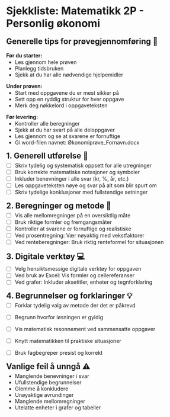 <style>
  @page{
    margin: 20px 40px;
    font-size: 80%;
  }
  h1{
    border-bottom: none;
  }
  h2{
    margin-top: 15px;
  }
  h3{
    margin-bottom: 3px;
    margin-top: 3px;
  }
  ul{
    margin-top: -13px;
  }
</style>

# Sjekkliste: Matematikk 2P - Personlig økonomi

## Generelle tips for prøvegjennomføring 🎯

**Før du starter:**
  * Les gjennom hele prøven
  * Planlegg tidsbruken
  * Sjekk at du har alle nødvendige hjelpemidler

**Under prøven:**
  * Start med oppgavene du er mest sikker på
  * Sett opp en ryddig struktur for hver oppgave
  * Merk deg nøkkelord i oppgaveteksten

**Før levering:**
  * Kontroller alle beregninger
  * Sjekk at du har svart på alle deloppgaver
  * Les gjennom og se at svarene er fornuftige
  * Gi word-filen navnet: Økonomiprøve_Fornavn.docx


## 1. Generell utførelse 📝
- [ ] Skriv tydelig og systematisk oppsett for alle utregninger
- [ ] Bruk korrekte matematiske notasjoner og symboler
- [ ] Inkluder benevninger i alle svar (kr, %, år, etc.)
- [ ] Les oppgaveteksten nøye og svar på alt som blir spurt om
- [ ] Skriv tydelige konklusjoner med fullstendige setninger

## 2. Beregninger og metode 🔢
- [ ] Vis alle mellomregninger på en oversiktlig måte
- [ ] Bruk riktige formler og fremgangsmåter
- [ ] Kontroller at svarene er fornuftige og realistiske
- [ ] Ved prosentregning: Vær nøyaktig med vekstfaktorer
- [ ] Ved renteberegninger: Bruk riktig renteformel for situasjonen

## 3. Digitale verktøy 💻
- [ ] Velg hensiktsmessige digitale verktøy for oppgaven
- [ ] Ved bruk av Excel: Vis formler og cellereferanser
- [ ] Ved grafer: Inkluder aksetitler, enheter og tegnforklaring

## 4. Begrunnelser og forklaringer 💡
- [ ] Forklar tydelig valg av metode der det er påkrevd
- [ ] Begrunn hvorfor løsningen er gyldig
- [ ] Vis matematisk resonnement ved sammensatte oppgaver
- [ ] Knytt matematikken til praktiske situasjoner
- [ ] Bruk fagbegreper presist og korrekt


## Vanlige feil å unngå ⚠️
* Manglende benevninger i svar
* Ufullstendige begrunnelser
* Glemme å konkludere
* Unøyaktige avrundinger
* Manglende mellomregninger
* Utelatte enheter i grafer og tabeller
